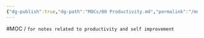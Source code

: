 ```yaml
---
{"dg-publish":true,"dg-path":"MOCs/00 Productivity.md","permalink":"/mo-cs/00-productivity/","title":"00 Productivity","updated":"2023-10-14T18:30:36.771+08:00"}
---
```



#MOC / `for notes related to productivity and self improvement`